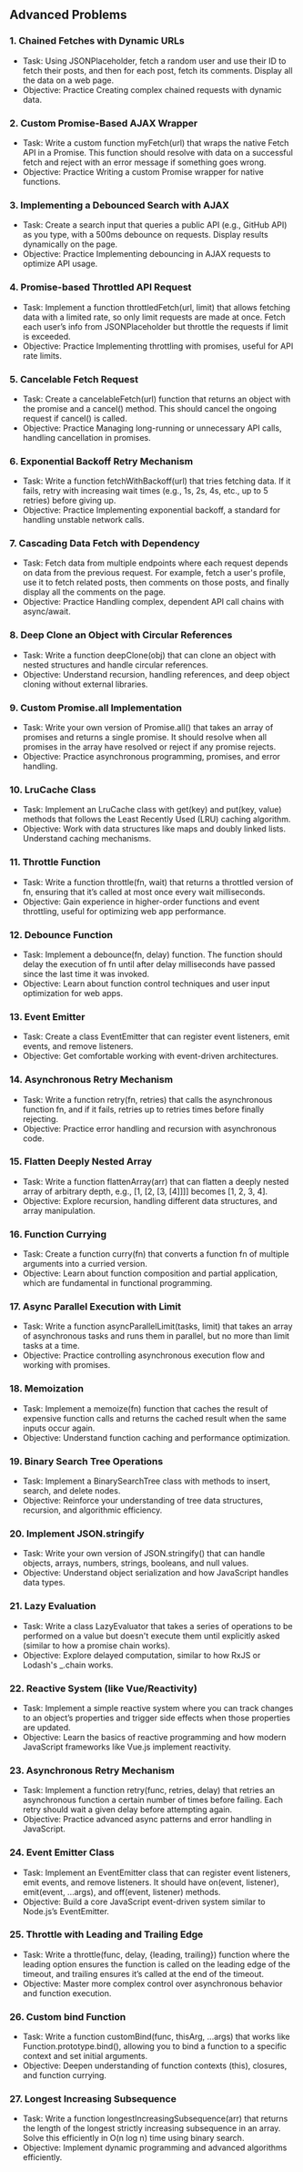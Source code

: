 ## Advanced Problems

### 1. Chained Fetches with Dynamic URLs

- Task: Using JSONPlaceholder, fetch a random user and use their ID to fetch their posts, and then for each post, fetch its comments. Display all the data on a web page.
- Objective: Practice Creating complex chained requests with dynamic data.

### 2. Custom Promise-Based AJAX Wrapper

- Task: Write a custom function myFetch(url) that wraps the native Fetch API in a Promise. This function should resolve with data on a successful fetch and reject with an error message if something goes wrong.
- Objective: Practice Writing a custom Promise wrapper for native functions.

### 3. Implementing a Debounced Search with AJAX

- Task: Create a search input that queries a public API (e.g., GitHub API) as you type, with a 500ms debounce on requests. Display results dynamically on the page.
- Objective: Practice Implementing debouncing in AJAX requests to optimize API usage.

### 4. Promise-based Throttled API Request

- Task: Implement a function throttledFetch(url, limit) that allows fetching data with a limited rate, so only limit requests are made at once. Fetch each user’s info from JSONPlaceholder but throttle the requests if limit is exceeded.
- Objective: Practice Implementing throttling with promises, useful for API rate limits.

### 5. Cancelable Fetch Request

- Task: Create a cancelableFetch(url) function that returns an object with the promise and a cancel() method. This should cancel the ongoing request if cancel() is called.
- Objective: Practice Managing long-running or unnecessary API calls, handling cancellation in promises.

### 6. Exponential Backoff Retry Mechanism

- Task: Write a function fetchWithBackoff(url) that tries fetching data. If it fails, retry with increasing wait times (e.g., 1s, 2s, 4s, etc., up to 5 retries) before giving up.
- Objective: Practice Implementing exponential backoff, a standard for handling unstable network calls.

### 7. Cascading Data Fetch with Dependency

- Task: Fetch data from multiple endpoints where each request depends on data from the previous request. For example, fetch a user's profile, use it to fetch related posts, then comments on those posts, and finally display all the comments on the page.
- Objective: Practice Handling complex, dependent API call chains with async/await.

### 8. Deep Clone an Object with Circular References

- Task: Write a function deepClone(obj) that can clone an object with nested structures and handle circular references.
- Objective: Understand recursion, handling references, and deep object cloning without external libraries.

### 9. Custom Promise.all Implementation

- Task: Write your own version of Promise.all() that takes an array of promises and returns a single promise. It should resolve when all promises in the array have resolved or reject if any promise rejects.
- Objective: Practice asynchronous programming, promises, and error handling.

### 10. LruCache Class

- Task: Implement an LruCache class with get(key) and put(key, value) methods that follows the Least Recently Used (LRU) caching algorithm.
- Objective: Work with data structures like maps and doubly linked lists. Understand caching mechanisms.

### 11. Throttle Function

- Task: Write a function throttle(fn, wait) that returns a throttled version of fn, ensuring that it’s called at most once every wait milliseconds.
- Objective: Gain experience in higher-order functions and event throttling, useful for optimizing web app performance.

### 12. Debounce Function

- Task: Implement a debounce(fn, delay) function. The function should delay the execution of fn until after delay milliseconds have passed since the last time it was invoked.
- Objective: Learn about function control techniques and user input optimization for web apps.

### 13. Event Emitter

- Task: Create a class EventEmitter that can register event listeners, emit events, and remove listeners.
- Objective: Get comfortable working with event-driven architectures.

### 14. Asynchronous Retry Mechanism

- Task: Write a function retry(fn, retries) that calls the asynchronous function fn, and if it fails, retries up to retries times before finally rejecting.
- Objective: Practice error handling and recursion with asynchronous code.

### 15. Flatten Deeply Nested Array

- Task: Write a function flattenArray(arr) that can flatten a deeply nested array of arbitrary depth, e.g., [1, [2, [3, [4]]]] becomes [1, 2, 3, 4].
- Objective: Explore recursion, handling different data structures, and array manipulation.

### 16. Function Currying

- Task: Create a function curry(fn) that converts a function fn of multiple arguments into a curried version.
- Objective: Learn about function composition and partial application, which are fundamental in functional programming.

### 17. Async Parallel Execution with Limit

- Task: Write a function asyncParallelLimit(tasks, limit) that takes an array of asynchronous tasks and runs them in parallel, but no more than limit tasks at a time.
- Objective: Practice controlling asynchronous execution flow and working with promises.

### 18. Memoization

- Task: Implement a memoize(fn) function that caches the result of expensive function calls and returns the cached result when the same inputs occur again.
- Objective: Understand function caching and performance optimization.

### 19. Binary Search Tree Operations

- Task: Implement a BinarySearchTree class with methods to insert, search, and delete nodes.
- Objective: Reinforce your understanding of tree data structures, recursion, and algorithmic efficiency.

### 20. Implement JSON.stringify

- Task: Write your own version of JSON.stringify() that can handle objects, arrays, numbers, strings, booleans, and null values.
- Objective: Understand object serialization and how JavaScript handles data types.

### 21. Lazy Evaluation

- Task: Write a class LazyEvaluator that takes a series of operations to be performed on a value but doesn't execute them until explicitly asked (similar to how a promise chain works).
- Objective: Explore delayed computation, similar to how RxJS or Lodash's \_.chain works.

### 22. Reactive System (like Vue/Reactivity)

- Task: Implement a simple reactive system where you can track changes to an object’s properties and trigger side effects when those properties are updated.
- Objective: Learn the basics of reactive programming and how modern JavaScript frameworks like Vue.js implement reactivity.

### 23. Asynchronous Retry Mechanism

- Task: Implement a function retry(func, retries, delay) that retries an asynchronous function a certain number of times before failing. Each retry should wait a given delay before attempting again.
- Objective: Practice advanced async patterns and error handling in JavaScript.

### 24. Event Emitter Class

- Task: Implement an EventEmitter class that can register event listeners, emit events, and remove listeners. It should have on(event, listener), emit(event, ...args), and off(event, listener) methods.
- Objective: Build a core JavaScript event-driven system similar to Node.js’s EventEmitter.

### 25. Throttle with Leading and Trailing Edge

- Task: Write a throttle(func, delay, {leading, trailing}) function where the leading option ensures the function is called on the leading edge of the timeout, and trailing ensures it’s called at the end of the timeout.
- Objective: Master more complex control over asynchronous behavior and function execution.

### 26. Custom bind Function

- Task: Write a function customBind(func, thisArg, ...args) that works like Function.prototype.bind(), allowing you to bind a function to a specific context and set initial arguments.
- Objective: Deepen understanding of function contexts (this), closures, and function currying.

### 27. Longest Increasing Subsequence

- Task: Write a function longestIncreasingSubsequence(arr) that returns the length of the longest strictly increasing subsequence in an array. Solve this efficiently in O(n log n) time using binary search.
- Objective: Implement dynamic programming and advanced algorithms efficiently.
